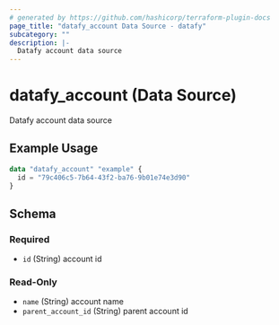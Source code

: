 ```yaml
---
# generated by https://github.com/hashicorp/terraform-plugin-docs
page_title: "datafy_account Data Source - datafy"
subcategory: ""
description: |-
  Datafy account data source
---
```


# datafy_account (Data Source)

Datafy account data source

## Example Usage

```terraform
data "datafy_account" "example" {
  id = "79c406c5-7b64-43f2-ba76-9b01e74e3d90"
}
```

<!-- schema generated by tfplugindocs -->
## Schema

### Required

- `id` (String) account id

### Read-Only

- `name` (String) account name
- `parent_account_id` (String) parent account id
